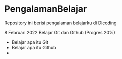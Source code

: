 # PengalamanBelajar
Repository ini berisi pengalaman belajarku di Dicoding

8 Februari 2022
Belajar Git dan Github (Progres 20%)
- Belajar apa itu Git 
- Belajar apa itu Github 
- 
